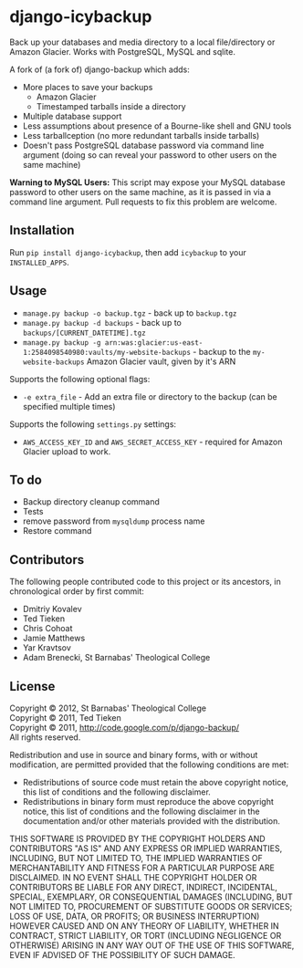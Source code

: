 # django-icybackup

Back up your databases and media directory to a local file/directory or Amazon Glacier. Works with PostgreSQL, MySQL and sqlite.

A fork of (a fork of) django-backup which adds:

- More places to save your backups
	- Amazon Glacier
	- Timestamped tarballs inside a directory
- Multiple database support
- Less assumptions about presence of a Bourne-like shell and GNU tools
- Less tarballception (no more redundant tarballs inside tarballs)
- Doesn't pass PostgreSQL database password via command line argument (doing so can reveal your password to other users on the same machine)

**Warning to MySQL Users:** This script may expose your MySQL database password to other users on the same machine, as it is passed in via a command line argument. Pull requests to fix this problem are welcome.

## Installation

Run `pip install django-icybackup`, then add `icybackup` to your `INSTALLED_APPS`.

## Usage

- `manage.py backup -o backup.tgz` - back up to `backup.tgz`
- `manage.py backup -d backups` - back up to `backups/[CURRENT_DATETIME].tgz`
- `manage.py backup -g arn:was:glacier:us-east-1:2584098540980:vaults/my-website-backups` - backup to the `my-website-backups` Amazon Glacier vault, given by it's ARN

Supports the following optional flags:

- `-e extra_file` - Add an extra file or directory to the backup (can be specified multiple times)

Supports the following `settings.py` settings:

- `AWS_ACCESS_KEY_ID` and `AWS_SECRET_ACCESS_KEY` - required for Amazon Glacier upload to work.

## To do

- Backup directory cleanup command
- Tests
- remove password from `mysqldump` process name
- Restore command

## Contributors

The following people contributed code to this project or its ancestors, in chronological order by first commit:

- Dmitriy Kovalev
- Ted Tieken
- Chris Cohoat
- Jamie Matthews
- Yar Kravtsov
- Adam Brenecki, St Barnabas' Theological College

## License

Copyright &copy; 2012, St Barnabas' Theological College  
Copyright &copy; 2011, Ted Tieken  
Copyright &copy; 2011, http://code.google.com/p/django-backup/  
All rights reserved.

Redistribution and use in source and binary forms, with or without modification, are permitted provided that the following conditions are met:

* Redistributions of source code must retain the above copyright notice, this list of conditions and the following disclaimer.
* Redistributions in binary form must reproduce the above copyright notice, this list of conditions and the following disclaimer in the documentation and/or other materials provided with the distribution.

THIS SOFTWARE IS PROVIDED BY THE COPYRIGHT HOLDERS AND CONTRIBUTORS "AS IS" AND ANY EXPRESS OR IMPLIED WARRANTIES, INCLUDING, BUT NOT LIMITED TO, THE IMPLIED WARRANTIES OF MERCHANTABILITY AND FITNESS FOR A PARTICULAR PURPOSE ARE DISCLAIMED. IN NO EVENT SHALL THE COPYRIGHT HOLDER OR CONTRIBUTORS BE LIABLE FOR ANY DIRECT, INDIRECT, INCIDENTAL, SPECIAL, EXEMPLARY, OR CONSEQUENTIAL DAMAGES (INCLUDING, BUT NOT LIMITED TO, PROCUREMENT OF SUBSTITUTE GOODS OR SERVICES; LOSS OF USE, DATA, OR PROFITS; OR BUSINESS INTERRUPTION) HOWEVER CAUSED AND ON ANY THEORY OF LIABILITY, WHETHER IN CONTRACT, STRICT LIABILITY, OR TORT (INCLUDING NEGLIGENCE OR OTHERWISE) ARISING IN ANY WAY OUT OF THE USE OF THIS SOFTWARE, EVEN IF ADVISED OF THE POSSIBILITY OF SUCH DAMAGE.